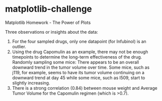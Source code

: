 # matplotlib-challenge
Matplotlib Homework - The Power of Plots


Three observations or insights about the data:
1) For the four sampled drugs, only one datapoint (for Infubinol) is an outlier.  
2) Using the drug Capomulin as an example, there may not be enough timepoints to determine the long-term effectiveness of the drug.  Randomly sampling some mice:  There appears to be an overall downward trend in the tumor volume over time.  Some mice, such as j119, for example, seems to have its tumor volume continuing on a downward trend at day 45 while some mice, such as l509, start to slightly increasing.
3) There is a strong correlation (0.84) between mouse weight and Average Tumor Volume for the Capomulin regimen (which is >0.7).